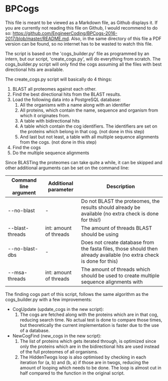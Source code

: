 # BPCogs

This file is meant to be viewed as a Markdown file, as Github displays it. If you are currently not reading
this file on Github, I would recommend to do so: https://github.com/EngineerCoding/BPCogs-2016-2017/blob/master/README.md.
Also, in the same directory of this file a PDF version can be found, so no internet has to be wasted to watch this file.


The script is based on the 'cogs_builder.py' file as programmed by an intern, but our script, 'create_cogs.py',
will do everything from scratch. The cogs_builder.py script will only find the cogs assuming all the files with
best directional hits are available.


The create_cogs.py script will basically do 4 things:
1. BLAST all proteomes against each other.
2. Find the best directional hits from the BLAST results.
3. Load the following data into a PostgreSQL database:
    1. All the organisms with a name along with an identifier
    2. All proteins, which contain the name, sequence and organism from which it originates from.
    3. A table with bidirectional hits
    4. A table which contain the cog identifiers. The identifiers are set on the proteins which belong
        in that cog. (not done in this step)
    5. And last but not least, a table with all multiple sequence alignments from the cogs. (not done in this step)
4. Find the cogs
5. Do the multiple sequence alignments


Since BLASTing the proteomes can take quite a while, it can be skipped and other additional arguments can be set
on the command line:

| Command line argument | Additional parameter | Description |
|-|-|-|
|--no-blast| - | Do not BLAST the proteomes, the results should already be available (no extra check is done for this!)|
|--blast-threads | int: amount of threads | The amount of threads BLAST should be using |
|--no-blast-dbs | - | Does not create database from the fasta files, those should then already available (no extra check is done for this)|
|--msa-threads | int: amount of threads | The amount of threads which should be used to create multiple sequence alignments with |



The finding cogs part of this script, follows the same algorithm as the cogs_builder.py with a few improvements:
* CogUpdate (update_cogs in the new script):
    1. The cogs are fetched along with the proteins which are in that cog, reducing search time. No actual test
    is done to compare those times, but theoretically the current implementation is faster due to the use of a
    database.
* NewCogFind (new_cogs in the new script):
    1. The list of proteins which gets iterated through, is optimized since only the proteins which are in the
    bidirectional hits are used instead of the full proteomes of all organisms.
    2. The HiddenTwogs loop is also optimised by checking in each iteration for (a, b) and (b, a) if those
    are in twogs, reducing the amount of looping which needs to be done. The loop is almost cut in half
    compared to the function in the original script.
